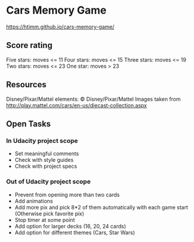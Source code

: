# Cars Memory Game

https://htimm.github.io/cars-memory-game/

## Score rating

Five stars: moves <= 11
Four stars: moves <= 15
Three stars: moves <= 19
Two stars: moves <= 23
One star: moves > 23

## Resources

Disney/Pixar/Mattel elements: © Disney/Pixar/Mattel
Images taken from http://play.mattel.com/cars/en-us/diecast-collection.aspx

## Open Tasks

### In Udacity project scope

- Set meaningful comments
- Check with style guides
- Check with project specs

### Out of Udacity project scope

- Prevent from opening more than two cards
- Add animations
- Add more pix and pick 8*2 of them automatically with each game start (Otherwise pick favorite pix)
- Stop timer at some point
- Add option for larger decks (16, 20, 24 cards)
- Add option for different themes (Cars, Star Wars)
